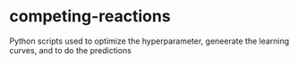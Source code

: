 # competing-reactions
Python scripts used to optimize the hyperparameter, geneerate the learning curves, and to do the predictions
